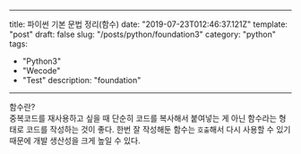 ---
title: 파이썬 기본 문법 정리(함수)
date: "2019-07-23T012:46:37.121Z"
template: "post"
draft: false
slug: "/posts/python/foundation3"
category: "python"
tags:
  - "Python3"
  - "Wecode"
  - "Test"
description: "foundation"

------

함수란?  
중복코드를 재사용하고 싶을 때 단순히 코드를 복사해서 붙여넣는 게 아닌 함수라는 형태로 코드를 작성하는 것이 좋다. 한번 잘 작성해둔 함수는 `호출`해서 다시 사용할 수 있기 때문에 개발 생산성을 크게 높일 수 있다.


